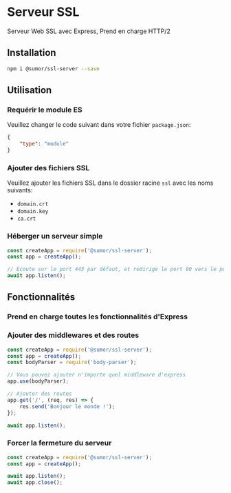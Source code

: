 # Serveur SSL
Serveur Web SSL avec Express, Prend en charge HTTP/2

## Installation
```bash
npm i @sumor/ssl-server --save
```

## Utilisation

### Requérir le module ES
Veuillez changer le code suivant dans votre fichier `package.json`:
```json
{
    "type": "module"
}
```

### Ajouter des fichiers SSL
Veuillez ajouter les fichiers SSL dans le dossier racine `ssl` avec les noms suivants:
- `domain.crt`
- `domain.key`
- `ca.crt`

### Héberger un serveur simple

```javascript
const createApp = require('@sumor/ssl-server');
const app = createApp();

// Écoute sur le port 443 par défaut, et redirige le port 80 vers le port https 443
await app.listen();
```

## Fonctionnalités

### Prend en charge toutes les fonctionnalités d'Express

### Ajouter des middlewares et des routes

```javascript
const createApp = require('@sumor/ssl-server');
const app = createApp();
const bodyParser = require('body-parser');

// Vous pouvez ajouter n'importe quel middleware d'express
app.use(bodyParser);

// Ajouter des routes
app.get('/', (req, res) => {
    res.send('Bonjour le monde !');
});

await app.listen();
```

### Forcer la fermeture du serveur

```javascript
const createApp = require('@sumor/ssl-server');
const app = createApp();

await app.listen();
await app.close();
```